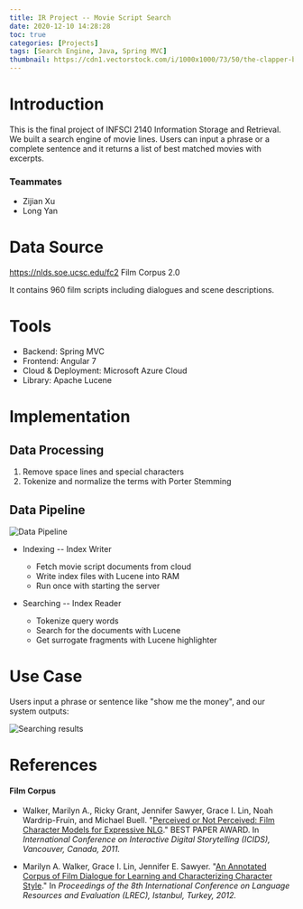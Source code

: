 ```yaml
---
title: IR Project -- Movie Script Search
date: 2020-12-10 14:28:28
toc: true
categories: [Projects]
tags: [Search Engine, Java, Spring MVC]
thumbnail: https://cdn1.vectorstock.com/i/1000x1000/73/50/the-clapper-board-icon-movie-symbol-flat-vector-5277350.jpg
---
```



# Introduction

This is the final project of INFSCI 2140 Information Storage and Retrieval. We built a search engine of movie lines. Users can input a phrase or a complete sentence and it returns a list of best matched movies with excerpts.

### Teammates

* Zijian Xu
* Long Yan

# Data Source

https://nlds.soe.ucsc.edu/fc2 Film Corpus 2.0 

It contains 960 film scripts including dialogues and scene descriptions.

# Tools

* Backend: Spring MVC
* Frontend: Angular 7
* Cloud & Deployment: Microsoft Azure Cloud
* Library: Apache Lucene

# Implementation

## Data Processing

1. Remove space lines and special characters
2. Tokenize and normalize the terms with Porter Stemming

## Data Pipeline

![Data Pipeline](/images/IRProject/data%20pipeline.png)

* Indexing -- Index Writer
    - Fetch movie script documents from cloud 
    - Write index files with Lucene into RAM
    - Run once with starting the server

* Searching -- Index Reader
    - Tokenize query words
    - Search for the documents with Lucene
    - Get surrogate fragments with Lucene highlighter



# Use Case

Users input a phrase or sentence like "show me the money", and our system outputs:

![Searching results](/images/IRProject/usecase.png)



# References

#### Film Corpus

* Walker, Marilyn A., Ricky Grant, Jennifer Sawyer, Grace I. Lin, Noah Wardrip-Fruin, and Michael Buell. "[Perceived or Not Perceived: Film Character Models for Expressive NLG](http://citeseerx.ist.psu.edu/viewdoc/download?doi=10.1.1.380.9026&rep=rep1&type=pdf)." BEST PAPER AWARD. In *International Conference on Interactive Digital Storytelling (ICIDS), Vancouver, Canada, 2011.*

* Marilyn A. Walker, Grace I. Lin, Jennifer E. Sawyer. "[An Annotated Corpus of Film Dialogue for Learning and Characterizing Character Style](http://www.lrec-conf.org/proceedings/lrec2012/pdf/1114_Paper.pdf)." In *Proceedings of the 8th International Conference on Language Resources and Evaluation (LREC), Istanbul, Turkey, 2012.*